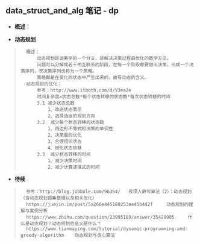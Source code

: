 ## data_struct_and_alg 笔记 - dp
- **概述：**
>
>
>
>
>
>
>
>

- **动态规划**
>       概述：
>           动态规划是运筹学的一个分支，是解决决策过程最优化的数学方法。
>           问题可以分解成若干相互联系的阶段，在每一个阶段都要做出决策，形成一个决策序列，改决策序列也称为一个策略。
>           策略都是在变化的状态中产生出来的，故有动态的含义。
>       动态规划的优化：
>           参考：http://www.itboth.com/d/V3ea2e
>           时间复杂度=状态总数*每个状态转移的状态数*每次状态转移的时间
>           3.1 减少状态总数
>               1、改进状态表示
>               2、选择适当的规划方向
>           3.2  减少每个状态转移的状态数
>               1、四边形不等式和决策的单调性
>               2、决策量的优化
>               3、合理组织状态
>               4、细化状态转移
>           3.3  减少状态转移的时间
>               1、减少决策时间
>               2、减少计算递推式的时间
>
>
>
>
>
>

- **待续**
>       参考：http://blog.jobbole.com/96364/   夜深人静写算法（2）：动态规划（含动态规划题集整理以及相关优化）
>       https://juejin.im/post/5a266e445188253ee45b4d2f     动态规划的理解与案例分析
>       https://www.zhihu.com/question/23995189/answer/35429905     什么是动态规划？动态规划的意义是什么？
>       https://www.tianmaying.com/tutorial/dynamic-programming-and-greedy-algorithm    动态规划与贪心算法
>
>
>
>
>
>
>
>
>
>
>
>
>
>
>
>
>
>
>
